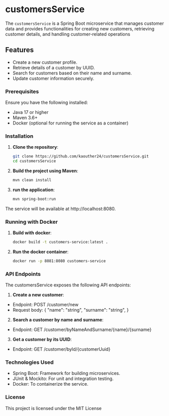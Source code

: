 # customersService

The `customersService` is a Spring Boot microservice that manages customer data and provides functionalities for creating new customers, retrieving customer details, and handling customer-related operations

## Features

- Create a new customer profile.
- Retrieve details of a customer by UUID.
- Search for customers based on their name and surname.
- Update customer information securely.

### Prerequisites

Ensure you have the following installed:

- Java 17 or higher
- Maven 3.6+
- Docker (optional for running the service as a container)

### Installation

1. **Clone the repository**:
   ```bash
   git clone https://github.com/kaouther24/customersService.git
   cd customersService

2. **Build the project using Maven**:
   ```bash
   mvn clean install

3. **run the application**:
   ```bash
   mvn spring-boot:run

The service will be available at http://localhost:8080.

### Running with Docker

1. **Build with docker**:
   ```bash
   docker build -t customers-service:latest .

2. **Run the docker container**:
   ```bash
   docker run -p 8081:8080 customers-service

### API Endpoints
The customersService exposes the following API endpoints:
1. **Create a new customer**:
- Endpoint: POST /customer/new
- Request body:
  {
  "name": "string",
  "surname": "string",
  }
2. **Search a customer by name and surname**:
- Endpoint: GET /customer/byNameAndSurname/{name}/{surname}
3. **Get a customer by its UUID**:
- Endpoint: GET /customer/byId/{customerUuid}

### Technologies Used
- Spring Boot: Framework for building microservices.
- JUnit & Mockito: For unit and integration testing.
- Docker: To containerize the service.

### License
This project is licensed under the MIT License